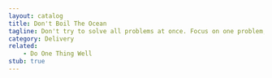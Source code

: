 ```yaml
---
layout: catalog
title: Don't Boil The Ocean
tagline: Don't try to solve all problems at once. Focus on one problem, it'll be bigger than you think.
category: Delivery
related:
    - Do One Thing Well
stub: true
---
```

